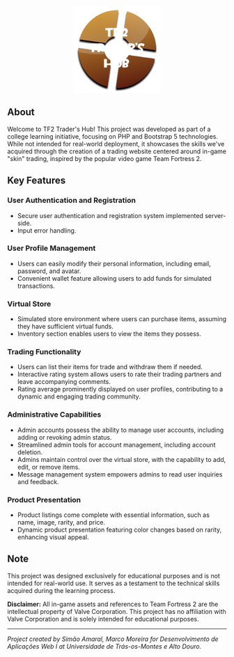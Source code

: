 <p align="center">
<img src="img/logo.png" alt="TF2 Trader's Hub logo" width="200">
</p>

## About

Welcome to TF2 Trader's Hub! This project was developed as part of a college learning initiative, focusing on PHP and Bootstrap 5 technologies. While not intended for real-world deployment, it showcases the skills we've acquired through the creation of a trading website centered around in-game "skin" trading, inspired by the popular video game Team Fortress 2.

## Key Features

### User Authentication and Registration
- Secure user authentication and registration system implemented server-side.
- Input error handling.

### User Profile Management
- Users can easily modify their personal information, including email, password, and avatar.
- Convenient wallet feature allowing users to add funds for simulated transactions.

### Virtual Store
- Simulated store environment where users can purchase items, assuming they have sufficient virtual funds.
- Inventory section enables users to view the items they possess.

### Trading Functionality
- Users can list their items for trade and withdraw them if needed.
- Interactive rating system allows users to rate their trading partners and leave accompanying comments.
- Rating average prominently displayed on user profiles, contributing to a dynamic and engaging trading community.

### Administrative Capabilities
- Admin accounts possess the ability to manage user accounts, including adding or revoking admin status.
- Streamlined admin tools for account management, including account deletion.
- Admins maintain control over the virtual store, with the capability to add, edit, or remove items.
- Message management system empowers admins to read user inquiries and feedback.

### Product Presentation
- Product listings come complete with essential information, such as name, image, rarity, and price.
- Dynamic product presentation featuring color changes based on rarity, enhancing visual appeal.

## Note

This project was designed exclusively for educational purposes and is not intended for real-world use. It serves as a testament to the technical skills acquired during the learning process.

**Disclaimer:** All in-game assets and references to Team Fortress 2 are the intellectual property of Valve Corporation. This project has no affiliation with Valve Corporation and is solely intended for educational purposes.

---
*Project created by Simão Amaral, Marco Moreira for Desenvolvimento de Aplicações Web I at Universidade de Trás-os-Montes e Alto Douro.*
